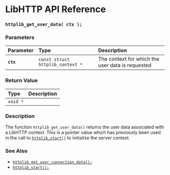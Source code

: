 # LibHTTP API Reference

### `httplib_get_user_data( ctx );`

### Parameters

| Parameter | Type | Description |
| :--- | :--- | :--- |
|**`ctx`**|`const struct httplib_context *`|The context for which the user data is requested|

### Return Value

| Type | Description |
| :--- | :--- |
|`void *`||

### Description

The function `httplib_get_user_data()` returns the user data associated with a LibHTTP context. This is a pointer value which has previously been used in the call to [`httplib_start()`](httplib_start.md) to initialize the server context.

### See Also

* [`httplib_get_user_connection_data();`](httplib_get_user_connection_data.md)
* [`httplib_start();`](httplib_start.md)
